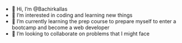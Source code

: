 - 👋 Hi, I’m @Bachirkallas
- 👀 I’m interested in coding and learning new things
- 🌱 I’m currently learning the prep course to prepare myself to enter a bootcamp and become a web developer
- 💞️ I’m looking to collaborate on problems that I might face 

<!---
Bachirkallas/Bachirkallas is a ✨ special ✨ repository because its `README.md` (this file) appears on your GitHub profile.
You can click the Preview link to take a look at your changes.
--->
